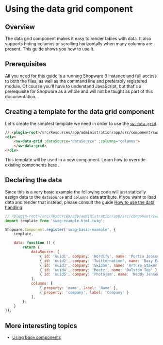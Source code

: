 # Using the data grid component

## Overview

The data grid component makes it easy to render tables with data. It also supports hiding columns or scrolling horizontally when many columns are present. This guide shows you how to use it.

## Prerequisites

All you need for this guide is a running Shopware 6 instance and full access to both the files, as well as the command line and preferably registered module. Of course you'll have to understand JavaScript, but that's a prerequisite for Shopware as a whole and will not be taught as part of this documentation.

## Creating a template for the data grid component

Let's create the simplest template we need in order to use the [`sw-data-grid`](https://github.com/shopware/platform/blob/v6.3.4.1/src/Administration/Resources/app/administration/src/app/component/data-grid/sw-data-grid/index.js).

```html
// <plugin-root>/src/Resources/app/administration/app/src/component/swag-example/swag-example.html.twig
<div>
    <sw-data-grid :dataSource="dataSource" :columns="columns">
    </sw-data-grid>
</div>
```

This template will be used in a new component. Learn how to override existing components [here](customizing-components.md) .

## Declaring the data

Since this is a very basic example the following code will just statically assign data to the `dataSource` and `columns` data attribute. If you want to load data and render that instead, please consult the guide [How to use the data handling](using-data-handling.md)

```javascript
// <plugin-root>/src/Resources/app/administration/app/src/component/swag-example/index.js
import template from 'swag-example.html.twig';

Shopware.Component.register('swag-basic-example', {
    template,

    data: function () {
        return {
            dataSource: [
                { id: 'uuid1', company: 'Wordify', name: 'Portia Jobson' },
                { id: 'uuid2', company: 'Twitternation', name: 'Baxy Eardley' },
                { id: 'uuid3', company: 'Skidoo', name: 'Arturo Staker' },
                { id: 'uuid4', company: 'Meetz', name: 'Dalston Top' },
                { id: 'uuid5', company: 'Photojam', name: 'Neddy Jensen' }
            ],
            columns: [
                { property: 'name', label: 'Name' },
                { property: 'company', label: 'Company' }
            ],
        };
    }
});
```

## More interesting topics

* [Using base components](using-base-components.md)

